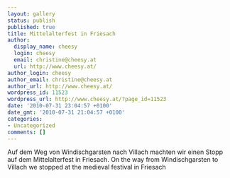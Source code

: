 ```yaml
---
layout: gallery
status: publish
published: true
title: Mittelalterfest in Friesach
author:
  display_name: cheesy
  login: cheesy
  email: christine@cheesy.at
  url: http://www.cheesy.at/
author_login: cheesy
author_email: christine@cheesy.at
author_url: http://www.cheesy.at/
wordpress_id: 11523
wordpress_url: http://www.cheesy.at/?page_id=11523
date: '2010-07-31 23:04:57 +0100'
date_gmt: '2010-07-31 21:04:57 +0100'
categories:
- Uncategorized
comments: []
---
```

<!--:de-->Auf dem Weg von Windischgarsten nach Villach machten wir einen Stopp auf dem Mittelalterfest in Friesach.
<!--:--><!--:en-->On the way from Windischgarsten to Villach we stopped at the medieval festival in Friesach
<!--:-->
